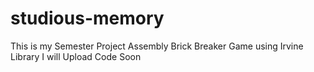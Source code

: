 # studious-memory
This is my Semester Project Assembly Brick Breaker Game using Irvine Library
I will Upload Code Soon 
